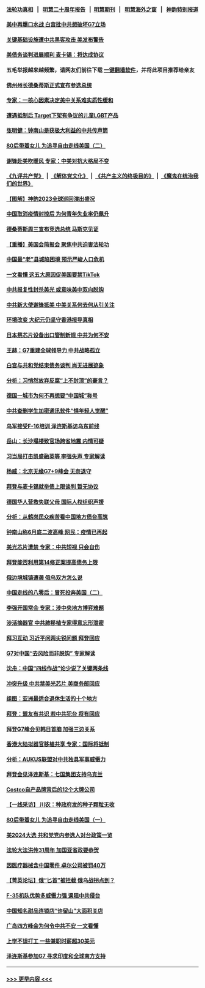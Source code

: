 #### [法轮功真相](https://github.com/gfw-breaker/truth/blob/master/README.md?t=0) &nbsp;&nbsp;|&nbsp;&nbsp; [明慧二十周年报告](https://github.com/gfw-breaker/mh-reports/blob/master/README.md?t=0) &nbsp;&nbsp;|&nbsp;&nbsp;[明慧期刊](https://github.com/gfw-breaker/mh-qikan) &nbsp;&nbsp;|&nbsp;&nbsp; [明慧海外之窗](https://github.com/gfw-breaker/mh-news/blob/master/README.md?t=0) &nbsp;&nbsp;|&nbsp;&nbsp; [神韵特别报道](https://github.com/gfw-breaker/mh-news/blob/master/shenyun.md?t=0)
#### [美中再爆口水战 白宫批中共想破坏G7立场](../pages/nf4514/n14003380.md?t=05251843) 
#### [关键基础设施遭中共黑客攻击 美发布警告](../pages/nf4514/n14003389.md?t=05251843) 
#### [美债务谈判进展顺利 麦卡锡：将达成协议](../pages/nf4514/n14003231.md?t=05251843) 
#### 五毛举报越来越频繁，请网友们前往下载 [一键翻墙软件](https://github.com/gfw-breaker/ssr-accounts)，并将此项目推荐给亲友
#### [佛州州长德桑蒂斯正式宣布参选总统](../pages/nf4514/n14003383.md?t=05251843) 
#### [专家：一核心因素决定美中关系难实质性缓和](../pages/nf4514/n14003322.md?t=05251843) 
#### [遭遇抵制后 Target下架有争议的儿童LGBT产品](../pages/nf4514/n14003283.md?t=05251843) 
#### [张明健：钟南山是获极大利益的中共传声筒](../pages/nf4514/n14003265.md?t=05251843) 
#### [80后带着女儿 为追寻自由走线美国（二）](../pages/nf4514/n14002930.md?t=05251843) 
#### [谢锋赴美吹暖风 专家：中美对抗大格局不变](../pages/nf4514/n14003106.md?t=05251843) 
#### [《九评共产党》](https://github.com/begood0513/9ping.md/blob/master/README.md) &nbsp;|&nbsp; [《解体党文化》](../../../../jtdwh.md/blob/master/README.md)  &nbsp;|&nbsp; [《共产主义的终极目的》](../../../../gczydzjmd.md/blob/master/README.md) &nbsp;|&nbsp; [《魔鬼在统治我们的世界》](../../../../mgztzwmdsj.md/blob/master/README.md) 
#### [【图解】神韵2023全球巡回演出盛况](../pages/nf4514/n14002549.md?t=05251843) 
#### [中国取消疫情封控后 为何青年失业率仍飙升](../pages/nf4514/n14003024.md?t=05251843) 
#### [德桑蒂斯周三宣布竞选总统 马斯克见证](../pages/nf4514/n14002652.md?t=05251843) 
#### [【重播】美国会简报会 聚焦中共迫害法轮功](../pages/nf4514/n14002932.md?t=05251843) 
#### [中国最“老”县城陷困境 预示严峻人口危机](../pages/nf4514/n14002870.md?t=05251843) 
#### [一文看懂 这五大原因促美国要禁TikTok](../pages/nf4514/n14002629.md?t=05251843) 
#### [中共报复性封杀美光 或意味美中双向脱钩](../pages/nf4514/n14002606.md?t=05251843) 
#### [中共新大使谢锋抵美 中美关系何去何从引关注](../pages/nf4514/n14002703.md?t=05251843) 
#### [环境改变 大纪元仍坚守香港报导真相](../pages/nf4514/n14002643.md?t=05251843) 
#### [日本祭芯片设备出口管制新规 中共为何不安](../pages/nf4514/n14002608.md?t=05251843) 
#### [王赫：G7重建全球领导力 中共战略孤立](../pages/nf4514/n14002330.md?t=05251843) 
#### [白宫与共和党结束债务谈判 尚无进展迹象](../pages/nf4514/n14002573.md?t=05251843) 
#### [分析：习悄然放弃反腐“上不封顶”的豪言？](../pages/nf4514/n14002374.md?t=05251843) 
#### [德国一城市为何不再想要“中国城”称号](../pages/nf4514/n14002451.md?t=05251843) 
#### [中共查删学生加密通讯软件“惧年轻人觉醒”](../pages/nf4514/n14001866.md?t=05251843) 
#### [乌军接受F-16培训 泽连斯基访乌东前线](../pages/nf4514/n14002565.md?t=05251843) 
#### [岳山：长沙塌楼致官场跨省地震 内情可疑](../pages/nf4514/n14002193.md?t=05251843) 
#### [习当局打击凯盛融英等 李强失声 专家解读](../pages/nf4514/n14002154.md?t=05251843) 
#### [杨威：北京无缘G7+9峰会 无奈退守](../pages/nf4514/n14002147.md?t=05251843) 
#### [拜登与麦卡锡就举债上限谈判 暂无协议](../pages/nf4514/n14002108.md?t=05251843) 
#### [德国华人营救失联父母 国际人权组织声援](../pages/nf4514/n14002019.md?t=05251843) 
#### [分析：从鹤岗民众疾苦看中国地方债台高筑](../pages/nf4514/n14002054.md?t=05251843) 
#### [钟南山称6月底二波高峰 网民：疫情已再起](../pages/nf4514/n14001802.md?t=05251843) 
#### [美光芯片遭禁 专家：中共短视 只会自伤](../pages/nf4514/n14002017.md?t=05251843) 
#### [拜登能否利用第14修正案提高债务上限](../pages/nf4514/n14001978.md?t=05251843) 
#### [俄边境城镇遭袭 俄乌双方怎么说](../pages/nf4514/n14001916.md?t=05251843) 
#### [中国走线的八零后：冒死投奔美国（二）](../pages/nf4514/n14000863.md?t=05251843) 
#### [李强开国常会 专家：涉中央地方博弈难题](../pages/nf4514/n14001656.md?t=05251843) 
#### [涉活摘器官 中共肺移植专家得意忘形泄密](../pages/nf4514/n14001686.md?t=05251843) 
#### [拜习互动 习近平问两尖锐问题 拜登回应](../pages/nf4514/n14001392.md?t=05251843) 
#### [G7对中国“去风险而非脱钩” 专家解读](../pages/nf4514/n14001658.md?t=05251843) 
#### [沈舟：中国“四线作战”论少说了关键两条线](../pages/nf4514/n14001366.md?t=05251843) 
#### [冲突升级 中共禁美光芯片 美商务部回应](../pages/nf4514/n14001387.md?t=05251843) 
#### [组图：亚洲最适合退休生活的十个地方](../pages/nf4514/n13995203.md?t=05251843) 
#### [拜登：盟友有共识 若中共犯台 将有回应](../pages/nf4514/n14001419.md?t=05251843) 
#### [拜登G7峰会见韩日首脑 加强三边关系](../pages/nf4514/n14001305.md?t=05251843) 
#### [香港大陆拟器官移植共享 专家：国际将抵制](../pages/nf4514/n14001065.md?t=05251843) 
#### [分析：AUKUS联盟对中共独具军事威慑力](../pages/nf4514/n13998385.md?t=05251843) 
#### [拜登会见泽连斯基：七国集团支持乌克兰](../pages/nf4514/n14001266.md?t=05251843) 
#### [Costco自产品牌背后的12个大牌公司](../pages/nf4514/n13999358.md?t=05251843) 
#### [【一线采访】 川农：种政府发的种子颗粒无收](../pages/nf4514/n14001343.md?t=05251843) 
#### [80后带着女儿 为追寻自由走线美国（一）](../pages/nf4514/n14000802.md?t=05251843) 
#### [美2024大选 共和党党内参选人对台政策一览](../pages/nf4514/n14000508.md?t=05251843) 
#### [法轮大法洪传31周年 加国亚省政要恭贺](../pages/nf4514/n14001084.md?t=05251843) 
#### [因医疗器械含中国零件 卓尔公司被罚40万](../pages/nf4514/n14000672.md?t=05251843) 
#### [【菁英论坛】俄“匕首”被拦截 俄乌战拐点到？](../pages/nf4514/n14001028.md?t=05251843) 
#### [F-35机队优势多威慑力强 遏阻中共侵台](../pages/nf4514/n13986201.md?t=05251843) 
#### [中国知名甜品连锁店“许留山”大面积关店](../pages/nf4514/n14001036.md?t=05251843) 
#### [广岛四方峰会为何令中共不安 一文看懂](../pages/nf4514/n14000959.md?t=05251843) 
#### [上学不误打工 一些兼职时薪超30美元](../pages/nf4514/n14001027.md?t=05251843) 
#### [泽连斯基参加G7 寻求印度和全球南方支持](../pages/nf4514/n14001006.md?t=05251843) 

----
#### [ >>> 更早内容 <<< ](../indexes/nf4514-earlier.md)
